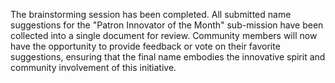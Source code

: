 

The brainstorming session has been completed. All submitted name suggestions for the "Patron Innovator of the Month" sub-mission have been collected into a single document for review. Community members will now have the opportunity to provide feedback or vote on their favorite suggestions, ensuring that the final name embodies the innovative spirit and community involvement of this initiative.
